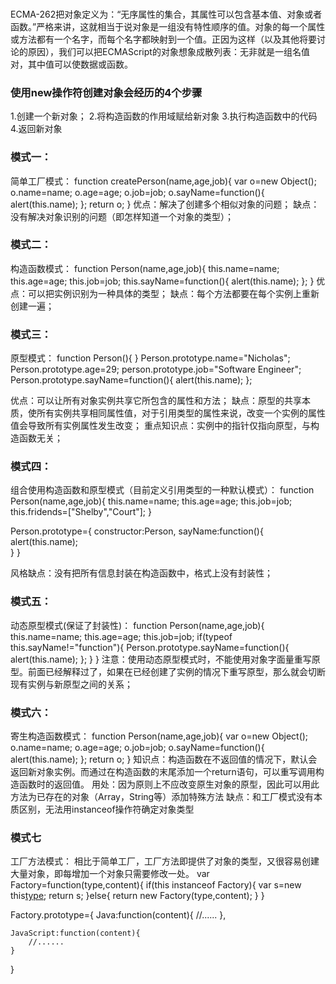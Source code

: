 ### 
ECMA-262把对象定义为：“无序属性的集合，其属性可以包含基本值、对象或者函数。”严格来讲，这就相当于说对象是一组没有特性顺序的值。对象的每一个属性或方法都有一个名字，而每个名字都映射到一个值。正因为这样（以及其他将要讨论的原因），我们可以把ECMAScript的对象想象成散列表：无非就是一组名值对，其中值可以使数据或函数。

### 使用new操作符创建对象会经历的4个步骤
1.创建一个新对象；
2.将构造函数的作用域赋给新对象
3.执行构造函数中的代码
4.返回新对象

### 模式一：
简单工厂模式：
function createPerson(name,age,job){
	var o=new Object();
	o.name=name;
	o.age=age;
	o.job=job;
	o.sayName=function(){
		alert(this.name);
	};
	return o;
}
优点：解决了创建多个相似对象的问题；
缺点：没有解决对象识别的问题（即怎样知道一个对象的类型）；

### 模式二：
构造函数模式：
function Person(name,age,job){
	this.name=name;
	this.age=age;
	this.job=job;
	this.sayName=function(){
		alert(this.name);
	};
}
优点：可以把实例识别为一种具体的类型；
缺点：每个方法都要在每个实例上重新创建一遍；

### 模式三：
原型模式：
function Person(){
}
Person.prototype.name="Nicholas";
Person.prototype.age=29;
person.prototype.job="Software Engineer";
Person.prototype.sayName=function(){
	alert(this.name);
};

优点：可以让所有对象实例共享它所包含的属性和方法；
缺点：原型的共享本质，使所有实例共享相同属性值，对于引用类型的属性来说，改变一个实例的属性值会导致所有实例属性发生改变；
重点知识点：实例中的指针仅指向原型，与构造函数无关；

### 模式四：
组合使用构造函数和原型模式（目前定义引用类型的一种默认模式）：
function Person(name,age,job){
	this.name=name;
	this.age=age;
	this.job=job;
	this.fridends=["Shelby","Court"];
}

Person.prototype={
	constructor:Person,
	sayName:function(){
		alert(this.name);	
	}
}

风格缺点：没有把所有信息封装在构造函数中，格式上没有封装性；

### 模式五：
动态原型模式(保证了封装性)：
function Person(name,age,job){
	this.name=name;
	this.age=age;
	this.job=job;
	if(typeof this.sayName!="function"){
		Person.prototype.sayName=function(){
			alert(this.name);
		};
	}
}
注意：使用动态原型模式时，不能使用对象字面量重写原型。前面已经解释过了，如果在已经创建了实例的情况下重写原型，那么就会切断现有实例与新原型之间的关系；

### 模式六：
寄生构造函数模式：
function Person(name,age,job){
	var o=new Object();
	o.name=name;
	o.age=age;
	o.job=job;
	o.sayName=function(){
		alert(this.name);
	};
	return o;
}
知识点：构造函数在不返回值的情况下，默认会返回新对象实例。而通过在构造函数的末尾添加一个return语句，可以重写调用构造函数时的返回值。
用处：因为原则上不应改变原生对象的原型，因此可以用此方法为已存在的对象（Array，String等）添加特殊方法
缺点：和工厂模式没有本质区别，无法用instanceof操作符确定对象类型

### 模式七
工厂方法模式：
相比于简单工厂，工厂方法即提供了对象的类型，又很容易创建大量对象，即每增加一个对象只需要修改一处。
var Factory=function(type,content){
	if(this instanceof Factory){
		var s=new this[type](content);
		return s;
	}else{
		return new Factory(type,content);
	}
}

Factory.prototype={
	Java:function(content){
		//......
	},
	
	JavaScript:function(content){
		//......
	}
}

